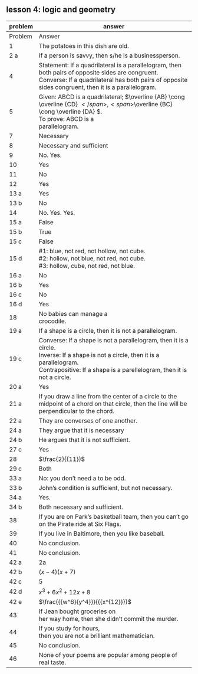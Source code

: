 
## lesson 4: logic and geometry


|problem|answer|
|-------|------|
|Problem|Answer|
|1|The potatoes in this dish are old.|
|2 a|If a person is savvy, then s/he is a businessperson.|
|4|Statement: If a quadrilateral is a parallelogram, then both pairs of opposite sides are congruent.<br>Converse: If a quadrilateral has both pairs of opposite sides congruent, then it is a parallelogram.|
|5|Given: ABCD is a quadrilateral; <span>$\overline {AB} \cong \overline {CD} $</span>, <span>$\overline {BC} \cong \overline {DA} $</span>.<br>To prove: ABCD is a <br>parallelogram.|
|7|Necessary|
|8|Necessary and sufficient|
|9|No. Yes.|
|10|Yes|
|11|No|
|12|Yes|
|13 a|Yes|
|13 b|No|
|14|No. Yes. Yes.|
|15 a|False|
|15 b|True|
|15 c|False|
|15 d|#1: blue, not red, not hollow, not cube.<br>#2: hollow, not blue, not red, not cube.<br>#3: hollow, cube, not red, not blue.|
|16 a|No|
|16 b|Yes|
|16 c|No|
|16 d|Yes|
|18|No babies can manage a <br>crocodile.|
|19 a|If a shape is a circle, then it is not a parallelogram.|
|19 c|Converse: If a shape is not a parallelogram, then it is a circle.<br>Inverse: If a shape is not a circle, then it is a parallelogram.<br>Contrapositive: If a shape is a parellelogram, then it is not a circle.|
|20 a|Yes|
|21 a|If you draw a line from the center of a circle to the midpoint of a chord on that circle, then the line will be perpendicular to the chord.|
|22 a|They are converses of one another.|
|24 a|They argue that it is necessary|
|24 b|He argues that it is not sufficient.|
|27 c|Yes|
|28|<span>$\frac{2}{{11}}$</span>|
|29 c|Both|
|33 a|No: you don’t need a to be odd.|
|33 b|John’s condition is sufficient, but not necessary.|
|34 a|Yes.|
|34 b|Both necessary and sufficient.|
|38|If you are on Park’s basketball team, then you can’t go on the Pirate ride at Six Flags.|
|39|If you live in Baltimore, then you like baseball.|
|40|No conclusion.|
|41|No conclusion.|
|42 a|2a|
|42 b|<span>$\left( {x - 4} \right)\left( {x + 7} \right)$</span>|
|42 c|5|
|42 d|<span>${x^3} + 6{x^2} + 12x + 8$</span>|
|42 e|<span>$\frac{{{w^6}{y^4}}}{{{x^{12}}}}$</span>|
|43|If Jean bought groceries on <br>her way home, then she didn’t commit the murder.|
|44|If you study for hours, <br>then you are not a brilliant mathematician.|
|45|No conclusion.|
|46|None of your poems are popular among people of real taste.|
